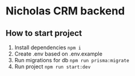 # Nicholas CRM backend

## How to start project

1. Install dependencies
   `npm i`
2. Create .env based on .env.example
3. Run migrations for db
   `npm run prisma:migrate`
4. Run project
   `npm run start:dev`
